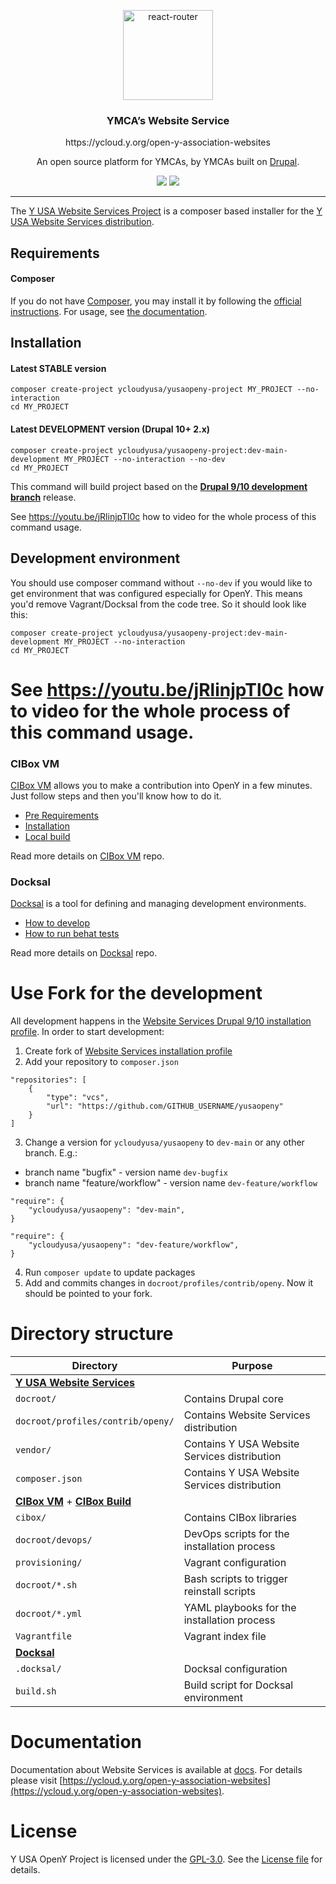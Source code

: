 <p align="center">
  <a href="https://ycloud.y.org/open-y-association-websites">
    <img alt="react-router" src="https://www.ymcanorth.org/themes/custom/ymca/img/ymca-logo.svg" width="144">
  </a>
</p>

<h3 align="center">
  YMCA’s Website Service
</h3>
<p align="center">
  https://ycloud.y.org/open-y-association-websites
</p>
<p align="center">
  An open source platform for YMCAs, by YMCAs built on <a href="https://drupal.org">Drupal</a>.
</p>

<p align="center">
  <a href="https://packagist.org/packages/ycloudyusa/yusaopeny-project"><img src="https://img.shields.io/packagist/v/ycloudyusa/yusaopeny-project.svg?style=flat-square"></a>
  <a href="https://packagist.org/packages/ycloudyusa/yusaopeny-project"><img src="https://img.shields.io/packagist/dm/ycloudyusa/yusaopeny-project.svg?style=flat-square"></a>
</p>

***

The [Y USA Website Services Project](https://ycloud.y.org/open-y-association-websites) is a composer based installer for the [Y USA Website Services distribution](https://github.com/YCloudYUSA/yusaopeny).


## Requirements

#### Composer    
If you do not have [Composer](http://getcomposer.org/), you may install it by following the [official instructions](https://getcomposer.org/download/). For usage, see [the documentation](https://getcomposer.org/doc/).

## Installation

#### Latest STABLE version
```
composer create-project ycloudyusa/yusaopeny-project MY_PROJECT --no-interaction
cd MY_PROJECT
```



#### Latest DEVELOPMENT version (Drupal 10+ 2.x)
```
composer create-project ycloudyusa/yusaopeny-project:dev-main-development MY_PROJECT --no-interaction --no-dev
cd MY_PROJECT
```

This command will build project based on the [**Drupal 9/10 development branch**](https://github.com/ycloudyusa/yusaopeny/commits/main) release.

See https://youtu.be/jRlinjpTl0c how to video for the whole process of this command usage.


## Development environment

You should use composer command without `--no-dev` if you would like to get environment that was configured especially for OpenY. This means you'd remove Vagrant/Docksal from the code tree.
So it should look like this:

```
composer create-project ycloudyusa/yusaopeny-project:dev-main-development MY_PROJECT --no-interaction
cd MY_PROJECT
```

See https://youtu.be/jRlinjpTl0c how to video for the whole process of this command usage.
=======


### CIBox VM
[CIBox VM](http://cibox.tools) allows you to make a contribution into OpenY in a few minutes. Just follow steps and then you'll know how to do it.

- [Pre Requirements](https://github.com/ymcatwincities/openy-cibox-vm#pre-requirements)
- [Installation](https://github.com/ymcatwincities/openy-cibox-vm#usage)
- [Local build](https://github.com/ymcatwincities/openy-cibox-vm#reinstall-options)
  
Read more details on [CIBox VM](https://github.com/ymcatwincities/openy-cibox-vm) repo.

### Docksal
[Docksal](http://docksal.io) is a tool for defining and managing development environments.

- [How to develop](https://github.com/ymcatwincities/openy-docksal#how-to-develop)
- [How to run behat tests](https://github.com/ymcatwincities/openy-docksal#how-to-run-behat-tests)
  
Read more details on [Docksal](https://github.com/ymcatwincities/openy-docksal) repo.

# Use Fork for the development

All development happens in the [Website Services Drupal 9/10 installation profile](https://github.com/ycloudyusa/yusaopeny). In order to start development:

1. Create fork of [Website Services installation profile](https://github.com/YCloudYUSA/yusaopeny)
2. Add your repository to `composer.json`
```
"repositories": [
    {
        "type": "vcs",
        "url": "https://github.com/GITHUB_USERNAME/yusaopeny"
    }
]
```

3. Change a version for `ycloudyusa/yusaopeny` to `dev-main` or any other branch. E.g.:
- branch name "bugfix" - version name `dev-bugfix`
- branch name "feature/workflow" - version name `dev-feature/workflow`

```
"require": {
    "ycloudyusa/yusaopeny": "dev-main",
}
```
```
"require": {
    "ycloudyusa/yusaopeny": "dev-feature/workflow",
}
```

4. Run `composer update` to update packages
5. Add and commits changes in `docroot/profiles/contrib/openy`. Now it should be pointed to your fork.

# Directory structure
| Directory | Purpose |
|-----------|---------|
| [**Y USA Website Services**](https://github.com/ycloudyusa/yusaopeny) ||
| `docroot/` | Contains Drupal core |
| `docroot/profiles/contrib/openy/` | Contains Website Services distribution |
| `vendor/` | Contains Y USA Website Services distribution |
| `composer.json` | Contains Y USA Website Services distribution |
| [**CIBox VM**](https://github.com/ymcatwincities/openy-cibox-vm) + [**CIBox Build**](https://github.com/ymcatwincities/openy-cibox-build)  ||
| `cibox/` | Contains CIBox libraries |
| `docroot/devops/` | DevOps scripts for the installation process |
| `provisioning/` | Vagrant configuration |
| `docroot/*.sh` | Bash scripts to trigger reinstall scripts
| `docroot/*.yml` | YAML playbooks for the installation process |
| `Vagrantfile` | Vagrant index file |
| [**Docksal**](https://github.com/ymcatwincities/openy-docksal) ||
| `.docksal/` | Docksal configuration |
| `build.sh` | Build script for Docksal environment |

# Documentation
Documentation about Website Services is available at [docs](https://github.com/YCloudYUSA/yusaopeny_docs). For details please visit [https://ycloud.y.org/open-y-association-websites](https://ycloud.y.org/open-y-association-websites).
# License
Y USA OpenY Project is licensed under the [GPL-3.0](https://www.gnu.org/licenses/gpl-3.0-standalone.en.html). See the [License file](https://github.com/YCloudYUSA/yusaopeny-project/blob/9.2.x/LICENSE) for details.
